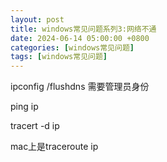 ```yaml
---
layout: post
title: windows常见问题系列3:网络不通
date: 2024-06-14 05:00:00 +0800
categories: [windows常见问题]
tags: [windows常见问题]
---
```


ipconfig /flushdns 需要管理员身份

ping ip

tracert -d ip

mac上是traceroute ip
